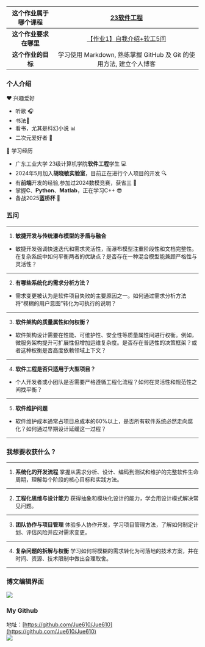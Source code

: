 
|  这个作业属于哪个课程  |                                                                                                         [23软件工程](https://edu.cnblogs.com/campus/gdgy/SoftwareEngineeringClassof2023)                                                                                                          |
| :--------------------: | :-----------------------------------------------------------------------------------------------------------------------------------------------------------------------------------------------------------------------------------------------------------------------------------------: |
| **这个作业要求在哪里** | [【作业1】自我介绍+软工5问](https://edu.cnblogs.com/campus/gdgy/SoftwareEngineeringClassof2023/homework/13325) |
|   **这个作业的目标**   |                                                                                                             学习使用 Markdown, 熟练掌握 GitHub 及 Git 的使用方法, 建立个人博客                                                                                                              |
### 个人介绍
 :heart: 兴趣爱好
 - 听歌 :headphones:
 - 书法:memo:
 - 看书，尤其是科幻小说 :bar_chart:
 - 二次元爱好者 :tophat:

:book: 学习经历
- 广东工业大学 23级计算机学院**软件工程**学生 :computer:
- 2024年5月加入**胡晓敏实验室**，目前正在进行个人项目的开发 :mag: 
- 有**前端**开发的经验,参加过2024数模竞赛，获省三 :wrench:
- 掌握**C**、**Python**、**Matlab**，正在学习C++ :sunglasses:
- 备战2025**蓝桥杯** :bell:
  
### 五问
---
1. **敏捷开发与传统瀑布模型的矛盾与融合**
- 敏捷开发强调快速迭代和需求灵活性，而瀑布模型注重阶段性和文档完整性。在复杂系统中如何平衡两者的优缺点？是否存在一种混合模型能兼顾严格性与灵活性？
---
2. **有哪些系统化的需求分析方法？**
- 需求变更被认为是软件项目失败的主要原因之一。如何通过需求分析方法将“模糊的用户意图”转化为可执行的说明？
---
3. **软件架构的质量属性如何权衡？**
- 软件架构设计需要在性能、可维护性、安全性等质量属性间进行权衡。例如，微服务架构提升可扩展性但增加运维复杂度。是否存在普适性的决策框架？或者这种权衡是否高度依赖领域上下文？
---
4. **软件工程是否只适用于大型项目？**
- 个人开发者或小团队是否需要严格遵循工程化流程？如何在灵活性和规范性之间找平衡？
---
5. **软件维护问题**
- 软件维护成本通常占项目总成本的60%以上，是否所有软件系统必然走向腐化？如何通过早期设计延缓这一过程？
---
### 我想要收获什么？
---
1. **系统化的开发流程**
掌握从需求分析、设计、编码到测试和维护的完整软件生命周期，理解每个阶段的核心目标和实践方法。
---
2. **工程化思维与设计能力**
获得抽象和模块化设计的能力，学会用设计模式解决常见问题。
---
3. **团队协作与项目管理**
体验多人协作开发，学习项目管理方法，了解如何制定计划、评估风险并应对需求变更。
---
4. **复杂问题的拆解与权衡**
学习如何将模糊的需求转化为可落地的技术方案，并在时间、资源、技术限制中做出合理取舍。
---

### 博文编辑界面
![](https://img2024.cnblogs.com/blog/3608332/202502/3608332-20250226204908279-876160665.png)
<br>

### My Github
地址：[https://github.com/Jue610/Jue610](https://github.com/Jue610/Jue610)
<br>
![](https://img2024.cnblogs.com/blog/3608332/202502/3608332-20250226204628085-1518360403.png)

